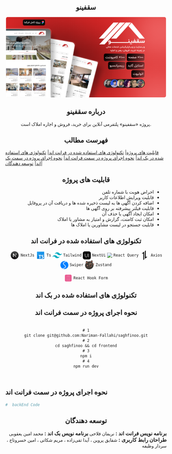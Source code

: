 <!-- Title -->
<div align="center">
  <h2>
    سقفینو
  </h2>

  <img src="./README_assets/image/Cover.png" alt="Cover" style="width: 500px; height: auto; border-radius: 5px" />
</div>

<!-- About -->

<div align="center">
  <h2>
    درباره سقفینو
  </h2>
  <p>
   پروژه «سقفینو» پلتفرمی آنلاین برای خرید، فروش و اجاره املاک است.
  </p>
</div>

<!-- Table of Contents -->

<div align="center">
  <h2>
    فهرست مطالب
  </h2>
</div>

[قابلیت های پروژه](#project_Features)|
[تکنولوژی های استفاده شده در فرانت اند](#technologiesـusedـinـfrontend)|
[تکنولوژی های استفاده شده در بک اند](#technologiesـusedـinـbackend)|
[نحوه اجرای پروژه در سمت فرانت اند](#how_to_run_frontend)|
[نحوه اجرای پروژه در سمت بک اند](#how_to_run_backend)|
[توسعه دهندگان](#developers)|

<!-- Project Features -->

<div align="center">
  <h2 id="project_Features">
    قابلیت های پروژه
  </h2>
</div>

<div dir="rtl">
  <ul>
    <li>احراض هویت با شماره تلفن</li>
    <li>قابلیت ویرایش اطلاعات کاربر</li>
    <li>اضافه کردن آگهی ها به لیست ‌‌‌ذخیره شده ها و دریافت آن در پروفایل</li>
    <li>قابلیت فیلتر پیشرفته بر روی آگهی ها</li>
    <li>امکان ایجاد آگهی یا حذف آن</li>
    <li>امکان ثبت کامنت، گزارش و امتیاز به مشاور یا املاک</li>
    <li>قابلیت جستجو در لیست مشاورین یا املاک ها</li>
  </ul>
</div>

<!-- Technologies Used In Frontend -->

<div align="center">
  <h2 id="technologiesـusedـinـfrontend">تکنولوژی های استفاده شده در فرانت اند</h2>

<img width="30" align="center" src="./README_assets/icon/NextJs.png"> `NextJs`
<img width="30" align="center" src="./README_assets/icon/Ts.png"> `Ts`
<img width="30" align="center" src="./README_assets/icon/Tailwind.png"> `Tailwind`
<img width="25" align="center" src="./README_assets/icon/NextUi.png"> `NextUi`
<img width="25" align="center" src="./README_assets/icon/React-query.ico"> `React Query`
<img width="30" align="center" src="./README_assets/icon/Axios.png"> `Axios`
<img width="25" align="center" src="./README_assets/icon/Swiper.svg"> `Swiper`
<img width="30" align="center" src="./README_assets/icon/Zustand.png"> `Zustand`

<img width="25" align="center" src="./README_assets/icon/React-Hook-Form.png"> `React Hook Form`

</div>

<!-- Technologies Used In Backend -->

<div align="center">
  <h2 id="technologiesـusedـinـbackend">تکنولوژی های استفاده شده در بک اند</h2>

  <!-- BackEnd -->

</div>

<!-- How to Run FrontEnd -->

<div align="center">
  <h2 id="how_to_run_frontend">نحوه اجرای پروژه در سمت فرانت اند</h2>
  
  <pre>
  <code>
# 1
git clone git@github.com:Nariman-Fallahi/saghfinoo.git
# 2
cd saghfinoo && cd frontend
# 3
npm i
# 4
npm run dev
  </code>
  </pre>
</div>


<!-- How to Run BackEnd -->

  <h2 id="how_to_run_frontend">نحوه اجرای پروژه در سمت فرانت اند</h2>

```bash
#  backEnd Code
```

</div>

<!-- Developers -->

<div align="center">
  <h2 id="developers">
    توسعه دهندگان
  </h2>
</div>

<div dir="rtl">
  <h3 style="display: inline;">برنامه نویس فرانت اند : </h3>
   <span>نریمان فلاحی</span>

<h3 style="display: inline;">برنامه نویس بک اند : </h3>
    <span>محمد امین یعقوبی</span>

<h3 style="display: inline;">طراحان رابط کاربری : </h3>
    <span>شقایق پروین </span>، 
    <span>آیدا تقی‌زاده </span>،
    <span>مریم شکاتی </span>،
    <span>امین خسروتاج </span>،
    <span>سردار وظیفه </span>
</div>
